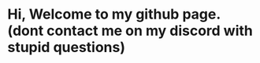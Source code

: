   <h1>Hi, Welcome to my github page. (dont contact me on my discord with stupid questions)</h1>
</br>
